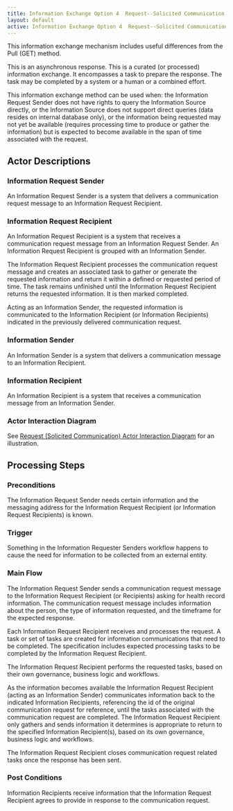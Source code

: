 ```yaml
---
title: Information Exchange Option 4  Request--Solicited Communication
layout: default
active: Information Exchange Option 4  Request--Solicited Communication
---
```


This information exchange mechanism includes useful differences from the Pull (GET) method. 

This is an asynchronous response. This is a curated (or processed) information exchange. It encompasses a task to prepare the response. The task may be completed by a system or a human or a combined effort.

This information exchange method can be used when: the Information Request Sender does not have rights to query the Information Source directly, or the Information Source does not support direct queries (data resides on internal database only), or the information being requested may not yet be available (requires processing time to produce or gather the information) but is expected to become available in the span of time associated with the request. 

## Actor Descriptions
### Information Request Sender
An Information Request Sender is a system that delivers a communication request message to an Information Request Recipient.

### Information Request Recipient
An Information Request Recipient is a system that receives a communication request message from an Information Request Sender. An Information Request Recipient is grouped with an Information Sender.  

The Information Request Recipient processes the communication request message and creates an associated task to gather or generate the requested information and return it within a defined or requested period of time.  The task remains unfinished until the Information Request Recipient returns the requested information. It is then marked completed.

Acting as an Information Sender, the requested information is communicated to the Information Recipient (or Information Recipients) indicated in the previously delivered communication request.

### Information Sender
An Information Sender is a system that delivers a communication message to an Information Recipient.

### Information Recipient
An Information Recipient is a system that receives a communication message from an Information Sender.

### Actor Interaction Diagram
See <a href="https://trifolia-fhir.lantanagroup.com/igs/davinci-cdex/Request_(Solicited_Communication).html">Request (Solicited Communication) Actor Interaction Diagram</a> for an illustration.

## Processing Steps
### Preconditions
The Information Request Sender needs certain information and the messaging address for the Information Request Recipient (or Information Request Recipients) is known.
### Trigger
Something in the Information Requester Senders workflow happens to cause the need for information to be collected from an external entity.
### Main Flow
The Information Request Sender sends a communication request message to the Information Request Recipient (or Recipients) asking for health record information. The communication request message includes information about the person, the type of information requested, and the timeframe for the expected response.

Each Information Request Recipient receives and processes the request. A task or set of tasks are created for information communications that need to be completed. The specification includes expected processing tasks to be completed by the Information Request Recipient.

The Information Request Recipient performs the requested tasks, based on their own governance, business logic and workflows.

As the information becomes available the Information Request Recipient (acting as an Information Sender) communicates information back to the indicated Information Recipients, referencing the id of the original communication request for reference, until the tasks associated with the communication request are completed. The Information Request Recipient only gathers and sends information it determines is appropriate to return to the specified Information Recipient(s), based on its own governance, business logic and workflows.

The Information Request Recipient closes communication request related tasks once the response has been sent.

### Post Conditions
Information Recipients receive information that the Information Request Recipient agrees to provide in response to the communication request.
